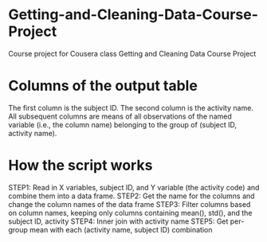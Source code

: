 # Getting-and-Cleaning-Data-Course-Project
Course project for Cousera class Getting and Cleaning Data Course Project

# Columns of the output table
The first column is the subject ID.
The second column is the activity name.
All subsequent columns are means of all observations of the named variable (i.e., the column name) belonging to the group of (subject ID, activity name).

# How the script works
STEP1: Read in X variables, subject ID, and Y variable (the activity code) and combine them into a data frame.
STEP2: Get the name for the columns and change the column names of the data frame
STEP3: Filter columns based on column names, keeping only columns containing mean(), std(), and the subject ID, activity
STEP4: Inner join with activity name
STEP5: Get per-group mean with each (activity name, subject ID) combination
